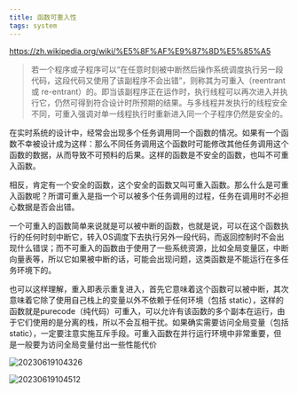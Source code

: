 ```yaml
---
title: 函数可重入性
tags: system
---
```


https://zh.wikipedia.org/wiki/%E5%8F%AF%E9%87%8D%E5%85%A5

> 若一个程序或子程序可以“在任意时刻被中断然后操作系统调度执行另一段代码，这段代码又使用了该副程序不会出错”，则称其为可重入（reentrant 或 re-entrant）的。即当该副程序正在运作时，执行线程可以再次进入并执行它，仍然可得到符合设计时所预期的结果。与多线程并发执行的线程安全不同，可重入强调对单一线程执行时重新进入同一个子程序仍然是安全的。

在实时系统的设计中，经常会出现多个任务调用同一个函数的情况。如果有一个函数不幸被设计成为这样：那么不同任务调用这个函数时可能修改其他任务调用这个函数的数据，从而导致不可预料的后果。这样的函数是不安全的函数，也叫不可重入函数。

相反，肯定有一个安全的函数，这个安全的函数又叫可重入函数。那么什么是可重入函数呢？所谓可重入是指一个可以被多个任务调用的过程，任务在调用时不必担心数据是否会出错。

一个可重入的函数简单来说就是可以被中断的函数，也就是说，可以在这个函数执行的任何时刻中断它，转入OS调度下去执行另外一段代码，而返回控制时不会出现什么错误；而不可重入的函数由于使用了一些系统资源，比如全局变量区，中断向量表等，所以它如果被中断的话，可能会出现问题，这类函数是不能运行在多任务环境下的。

也可以这样理解，重入即表示重复进入，首先它意味着这个函数可以被中断，其次意味着它除了使用自己栈上的变量以外不依赖于任何环境（包括 static），这样的函数就是purecode（纯代码）可重入，可以允许有该函数的多个副本在运行，由于它们使用的是分离的栈，所以不会互相干扰。如果确实需要访问全局变量（包括 static），一定要注意实施互斥手段。可重入函数在并行运行环境中非常重要，但是一般要为访问全局变量付出一些性能代价

![20230619104326](http://s3.airtlab.com/blog/20230619104326.png)

![20230619104512](http://s3.airtlab.com/blog/20230619104512.png)